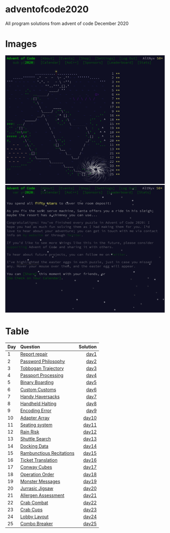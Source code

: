 # adventofcode2020

All program solutions from advent of code December 2020

# Images

![](media/image.png)
![](media/complete.png)

# Table

| Day | Question                                                         |          Solution |
| --- | :--------------------------------------------------------------- | ----------------: |
| 1   | [Report repair](https://adventofcode.com/2020/day/1)             |  [day1](day01.py) |
| 2   | [Password Philosophy](https://adventofcode.com/2020/day/2)       |  [day2](day02.py) |
| 3   | [Tobbogan Trajectory](https://adventofcode.com/2020/day/3)       |  [day3](day03.py) |
| 4   | [Passport Processing](https://adventofcode.com/2020/day/4)       |  [day4](day04.py) |
| 5   | [Binary Boarding](https://adventofcode.com/2020/day/5)           |  [day5](day05.py) |
| 6   | [Custom Customs](https://adventofcode.com/2020/day/6)            |  [day6](day06.py) |
| 7   | [Handy Haversacks](https://adventofcode.com/2020/day/7)          |  [day7](day07.py) |
| 8   | [Handheld Halting](https://adventofcode.com/2020/day/8)          |  [day8](day08.py) |
| 9   | [Encoding Error](https://adventofcode.com/2020/day/9)            |  [day9](day09.py) |
| 10  | [Adapter Array](https://adventofcode.com/2020/day/10)            | [day10](day10.py) |
| 11  | [Seating system](https://adventofcode.com/2020/day/11)           | [day11](day11.py) |
| 12  | [Rain Risk](https://adventofcode.com/2020/day/12)                | [day12](day12.py) |
| 13  | [Shuttle Search](https://adventofcode.com/2020/day/13)           | [day13](day13.py) |
| 14  | [Docking Data](https://adventofcode.com/2020/day/14)             | [day14](day14.py) |
| 15  | [Rambunctious Recitations](https://adventofcode.com/2020/day/15) | [day15](day15.py) |
| 16  | [Ticket Translation](https://adventofcode.com/2020/day/16)       | [day16](day16.py) |
| 17  | [Conway Cubes](https://adventofcode.com/2020/day/17)             | [day17](day17.py) |
| 18  | [Operation Order](https://adventofcode.com/2020/day/18)          | [day18](day18.py) |
| 19  | [Monster Messages](https://adventofcode.com/2020/day/19)         | [day19](day19.py) |
| 20  | [Jurrasic Jigsaw](https://adventofcode.com/2020/day/20)          | [day20](day20.py) |
| 21  | [Allergen Assessment](https://adventofcode.com/2020/day/21)      | [day21](day21.py) |
| 22  | [Crab Combat](https://adventofcode.com/2020/day/22)              | [day22](day22.py) |
| 23  | [Crab Cups](https://adventofcode.com/2020/day/23)                | [day23](day23.py) |
| 24  | [Lobby Layout](https://adventofcode.com/2020/day/24)             | [day24](day24.py) |
| 25  | [Combo Breaker](https://adventofcode.com/2020/day/25)            | [day25](day25.py) |